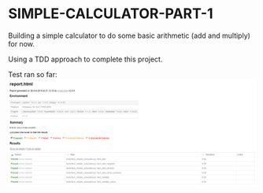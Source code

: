 # SIMPLE-CALCULATOR-PART-1

Building a simple calculator to do some basic arithmetic (add and multiply) for now.

Using a TDD approach to complete this project.

Test ran so far:
<img src="Test Report.PNG"
     alt="Markdown Monster icon"
     style="float: left; margin-right: 10px;" />
